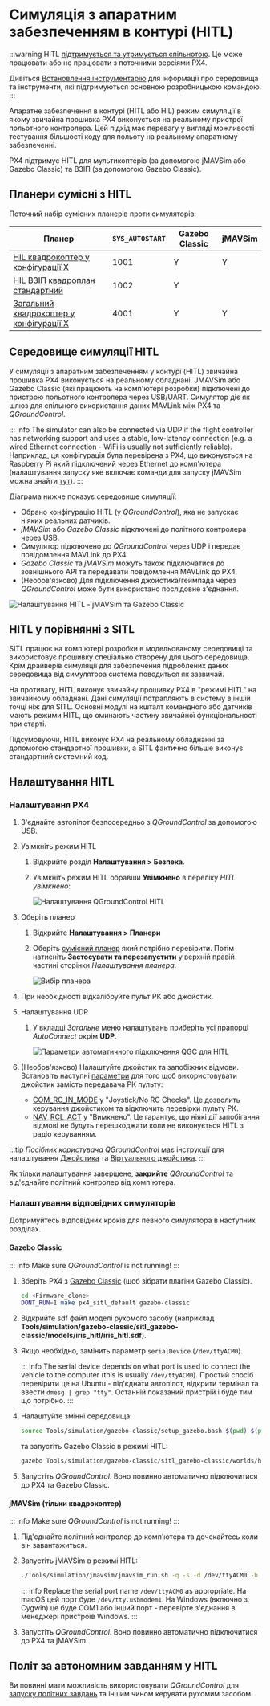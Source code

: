 # Симуляція з апаратним забезпеченням в контурі (HITL)

:::warning HITL
[підтримується та утримується спільнотою](../simulation/community_supported_simulators.md). Це може працювати або не працювати з поточними версіями PX4.

Дивіться [Встановлення інструментарію](../dev_setup/dev_env.md) для інформації про середовища та інструменти, які підтримуються основною розробницькою командою.
:::

Апаратне забезпечення в контурі (HITL або HIL) режим симуляції в якому звичайна прошивка PX4 виконується на реальному пристрої польотного контролера. Цей підхід має перевагу у вигляді можливості тестування більшості коду для польоту на реальному апаратному забезпеченні.

PX4 підтримує HITL для мультикоптерів (за допомогою jMAVSim або Gazebo Classic) та ВЗІП (за допомогою Gazebo Classic).

<a id="compatible_airframe"></a>

## Планери сумісні з HITL

Поточний набір сумісних планерів проти симуляторів:

| Планер                                                                                                               | `SYS_AUTOSTART` | Gazebo Classic | jMAVSim |
| -------------------------------------------------------------------------------------------------------------------- | --------------- | -------------- | ------- |
| [HIL квадрокоптер у конфігурації X](../airframes/airframe_reference.md#copter_simulation_hil_quadcopter_x)           | 1001            | Y              | Y       |
| [HIL ВЗІП квадроплан стандартний](../airframes/airframe_reference.md#vtol_standard_vtol_hil_standard_vtol_quadplane) | 1002            | Y              |         |
| [Загальний квадрокоптер у конфігурації X](../airframes/airframe_reference.md#copter_quadrotor_x_generic_quadcopter)  | 4001            | Y              | Y       |

<a id="simulation_environment"></a>

## Середовище симуляції HITL

У симуляції з апаратним забезпеченням у контурі (HITL) звичайна прошивка PX4 виконується на реальному обладнані. JMAVSim або Gazebo Classic (які працюють на комп'ютері розробки) підключені до пристрою польотного контролера через USB/UART. Симулятор діє як шлюз для спільного використання даних MAVLink між PX4 та _QGroundControl_.

::: info The simulator can also be connected via UDP if the flight controller has networking support and uses a stable, low-latency connection (e.g. a wired Ethernet connection - WiFi is usually not sufficiently reliable). Наприклад, ця конфігурація була перевірена з PX4, що виконується на Raspberry Pi який підключений через Ethernet до комп'ютера (налаштування запуску яке включає команди для запуску jMAVSim можна знайти [тут](https://github.com/PX4/PX4-Autopilot/blob/main/posix-configs/rpi/px4_hil.config)).
:::

Діаграма нижче показує середовище симуляції:

- Обрано конфігурацію HITL (у _QGroundControl_), яка не запускає ніяких реальних датчиків.
- _jMAVSim_ або _Gazebo Classic_ підключені до політного контролера через USB.
- Симулятор підключено до _QGroundControl_ через UDP і передає повідомлення MAVLink до PX4.
- _Gazebo Classic_ та _jMAVSim_ можуть також підключатися до зовнішнього API та передавати повідомлення MAVLink до PX4.
- (Необов'язково) Для підключення джойстика/геймпада через _QGroundControl_ може бути використано послідовне з'єднання.

![Налаштування HITL - jMAVSim та Gazebo Classic](../../assets/simulation/px4_hitl_overview_jmavsim_gazebo.svg)

## HITL у порівнянні з SITL

SITL працює на комп'ютері розробки в модельованому середовищі та використовує прошивку спеціально створену для цього середовища. Крім драйверів симуляції для забезпечення підроблених даних середовища від симулятора система поводиться як зазвичай.

На противагу, HITL виконує звичайну прошивку PX4 в "режимі HITL" на звичайному обладнані. Дані симуляції потрапляють в систему в іншій точці ніж для SITL. Основні модулі на кшталт командного або датчиків мають режими HITL, що оминають частину звичайної функціональності при старті.

Підсумовуючи, HITL виконує PX4 на реальному обладнанні за допомогою стандартної прошивки, а SITL фактично більше виконує стандартний системний код.

## Налаштування HITL

### Налаштування PX4

1. З'єднайте автопілот безпосередньо з _QGroundControl_ за допомогою USB.
1. Увімкніть режим HITL

   1. Відкрийте розділ **Налаштування > Безпека**.
   1. Увімкніть режим HITL обравши **Увімкнено** в переліку _HITL увімкнено_:

      ![Налаштування QGroundControl HITL](../../assets/gcs/qgc_hitl_config.png)

1. Оберіть планер

   1. Відкрийте **Налаштування > Планери**
   1. Оберіть [сумісний планер](#compatible_airframe) який потрібно перевірити. Потім натисніть **Застосувати та перезапустити** у верхній правій частині сторінки _Налаштування планера_.

      ![Вибір планера](../../assets/gcs/qgc_hil_config.png)

1. При необхідності відкалібруйте пульт РК або джойстик.
1. Налаштування UDP

   1. У вкладці _Загальне_ меню налаштувань приберіть усі прапорці _AutoConnect_ окрім **UDP**.

      ![Параметри автоматичного підключення QGC для HITL](../../assets/gcs/qgc_hitl_autoconnect.png)

1. (Необов'язково) Налаштуйте джойстик та запобіжник відмови. Встановіть наступні [параметри](../advanced_config/parameters.md) для того щоб використовувати джойстик замість передавача РК пульту:

   - [COM_RC_IN_MODE](../advanced_config/parameter_reference.md#COM_RC_IN_MODE) у "Joystick/No RC Checks". Це дозволить керування джойстиком та відключить перевірки пульту РК.
   - [NAV_RCL_ACT](../advanced_config/parameter_reference.md#NAV_RCL_ACT) у "Вимкнено". Це гарантує, що ніякі дії запобігання відмові не будуть перешкоджати коли не виконується HITL з радіо керуванням.

:::tip
_Посібник користувача QGroundControl_ має інструкції для налаштування [Джойстика](https://docs.qgroundcontrol.com/master/en/SetupView/Joystick.html) та [Віртуального джойстика](https://docs.qgroundcontrol.com/master/en/SettingsView/VirtualJoystick.html).
:::

Як тільки налаштування завершене, **закрийте** _QGroundControl_ та від'єднайте політний контролер від комп'ютера.

### Налаштування відповідних симуляторів

Дотримуйтесь відповідних кроків для певного симулятора в наступних розділах.

#### Gazebo Classic

::: info Make sure _QGroundControl_ is not running!
:::

1. Зберіть PX4 з [Gazebo Classic](../sim_gazebo_classic/README.md) (щоб зібрати плагіни Gazebo Classic).

   ```sh
   cd <Firmware_clone>
   DONT_RUN=1 make px4_sitl_default gazebo-classic
   ```

1. Відкрийте sdf файл моделі рухомого засобу (наприклад **Tools/simulation/gazebo-classic/sitl_gazebo-classic/models/iris_hitl/iris_hitl.sdf**).
1. Якщо необхідно, замінить параметр `serialDevice` (`/dev/ttyACM0`).

   ::: info The serial device depends on what port is used to connect the vehicle to the computer (this is usually `/dev/ttyACM0`). Простий спосіб перевірити це на Ubuntu - під'єднати автопілот, відкрити термінал та ввести `dmesg | grep "tty"`. Останній показаний пристрій і буде тим що потрібно.
:::

1. Налаштуйте змінні середовища:

   ```sh
   source Tools/simulation/gazebo-classic/setup_gazebo.bash $(pwd) $(pwd)/build/px4_sitl_default
   ```

   та запустіть Gazebo Classic в режимі HITL:

   ```sh
   gazebo Tools/simulation/gazebo-classic/sitl_gazebo-classic/worlds/hitl_iris.world
   ```

1. Запустіть _QGroundControl_. Воно повинно автоматично підключитися до PX4 та Gazebo Classic.

#### jMAVSim (тільки квадрокоптер)

::: info Make sure _QGroundControl_ is not running!
:::

1. Під'єднайте політний контролер до комп'ютера та дочекайтесь коли він завантажиться.
1. Запустіть jMAVSim в режимі HITL:

   ```sh
   ./Tools/simulation/jmavsim/jmavsim_run.sh -q -s -d /dev/ttyACM0 -b 921600 -r 250
   ```

   ::: info Replace the serial port name `/dev/ttyACM0` as appropriate. На macOS цей порт буде `/dev/tty.usbmodem1`. На Windows (включно з Cygwin) це буде COM1 або інший порт - перевірте з'єднання в менеджері пристроїв Windows.
:::

1. Запустіть _QGroundControl_. Воно повинно автоматично підключитися до PX4 та jMAVSim.

## Політ за автономним завданням у HITL

Ви повинні мати можливість використовувати _QGroundControl_ для [запуску політних завдань](https://docs.qgroundcontrol.com/master/en/FlyView/FlyView.html#missions) та іншим чином керувати рухомим засобом.
